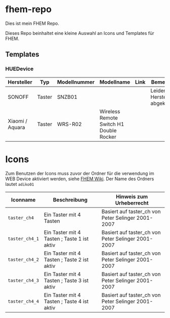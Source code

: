 # fhem-repo
Dies ist mein FHEM Repo.

Dieses Repo beinhaltet eine kleine Auswahl an Icons und Templates für FHEM.

## Templates
### HUEDevice

| Hersteller      | Typ    | Modellnummer | Modellname                              | Link | Bemerkung                         |
|-----------------|--------|--------------|-----------------------------------------|------|-----------------------------------|
| SONOFF          | Taster | SNZB01       |                                         |      | Leider vom Hersteller abgekündigt |
| Xiaomi / Aquara | Taster | WRS-R02      | Wireless Remote Switch H1 Double Rocker |      |                                   |


# Icons

Zum Benutzen der Icons muss zuvor der Ordner für die verwendung im WEB Device aktiviert werden, siehe [FHEM Wiki](https://wiki.fhem.de/wiki/Icons#Mehr_Icons_zur_Auswahl).
Der Name des Ordners lautet `adiko01`

| Iconname       | Beschreibung                                | Hinweis zum Urheberrecht                           |
|----------------|---------------------------------------------|----------------------------------------------------|
| `taster_ch4`   | Ein Taster mit 4 Tasten                     | Basiert auf taster_ch von Peter Selinger 2001-2007 |
| `taster_ch4_1` | Ein Taster mit 4 Tasten ; Taste 1 ist aktiv | Basiert auf taster_ch von Peter Selinger 2001-2007 |
| `taster_ch4_2` | Ein Taster mit 4 Tasten ; Taste 2 ist aktiv | Basiert auf taster_ch von Peter Selinger 2001-2007 |
| `taster_ch4_3` | Ein Taster mit 4 Tasten ; Taste 3 ist aktiv | Basiert auf taster_ch von Peter Selinger 2001-2007 |
| `taster_ch4_4` | Ein Taster mit 4 Tasten ; Taste 4 ist aktiv | Basiert auf taster_ch von Peter Selinger 2001-2007 |
